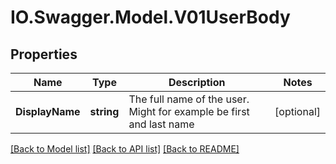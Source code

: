# IO.Swagger.Model.V01UserBody
## Properties

Name | Type | Description | Notes
------------ | ------------- | ------------- | -------------
**DisplayName** | **string** | The full name of the user. Might for example be first and last name | [optional] 

[[Back to Model list]](../README.md#documentation-for-models) [[Back to API list]](../README.md#documentation-for-api-endpoints) [[Back to README]](../README.md)

